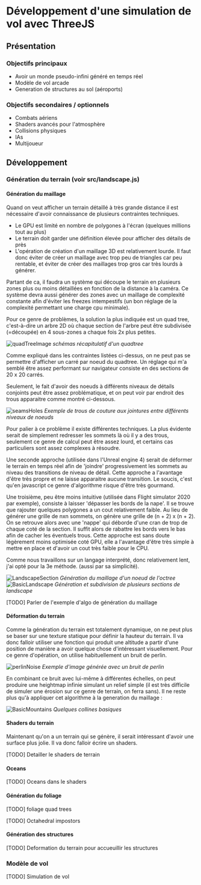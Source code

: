 # Développement d'une simulation de vol avec ThreeJS

## Présentation

### Objectifs principaux

- Avoir un monde pseudo-infini généré en temps réel
- Modèle de vol arcade
- Generation de structures au sol (aéroports)

### Objectifs secondaires / optionnels

- Combats aériens
- Shaders avancés pour l'atmosphère
- Collisions physiques 
- IAs
- Multijoueur

## Développement

### Génération du terrain (voir src/landscape.js)

#### Génération du maillage

Quand on veut afficher un terrain détaillé à très grande distance il est nécessaire d'avoir connaissance de plusieurs contraintes techniques.
- Le GPU est limité en nombre de polygones à l'écran (quelques millions tout au plus)
- Le terrain doit garder une définition élevée pour afficher des détails de près
- L'opération de création d'un maillage 3D est relativement lourde. Il faut donc éviter de créer un maillage avec trop peu de triangles car peu rentable, et éviter de créer des maillages trop gros car très lourds à générer.

Partant de ca, il faudra un système qui découpe le terrain en plusieurs zones plus ou moins détaillées en fonction de la distance à la caméra. Ce système devra aussi générer des zones avec un maillage de complexité constante afin d'éviter les freezes intempestifs (un bon réglage de la complexité permettant une charge cpu minimale).

Pour ce genre de problèmes, la solution la plus indiquée est un quad tree, c'est-à-dire un arbre 2D où chaque section de l'arbre peut être subdivisée (=découpée) en 4 sous-zones a chaque fois 2x plus petites.

![quadTreeImage](quatrees.png) *schémas récapitulatif d'un quadtree*

Comme expliqué dans les contraintes listées ci-dessus, on ne peut pas se permettre d'afficher un carré par noeud du quadtree. Un réglage qui m'a semblé être assez performant sur navigateur consiste en des sections de 20 x 20 carrés.

Seulement, le fait d'avoir des noeuds à différents niveaux de détails conjoints peut être assez problématique, et on peut voir par endroit des trous apparaitre comme montré ci-dessous.

![seamsHoles](seamsHoles.png) *Exemple de trous de couture aux jointures entre différents niveaux de noeuds*

Pour palier à ce problème il existe différentes techniques. La plus évidente serait de simplement redresser les sommets là où il y a des trous, seulement ce genre de calcul peut être assez lourd, et certains cas particuliers sont assez complexes à résoudre.

Une seconde approche (utilisée dans l'Unreal engine 4) serait de déformer le terrain en temps réel afin de 'joindre' progressivement les sommets au niveau des transitions de niveau de détail. Cette approche a l'avantage d'être très propre et ne laisse apparaitre aucune transition. Le soucis, c'est qu'en javascript ce genre d'algorithme risque d'être très gourmand.

Une troisième, peu être moins intuitive (utilisée dans Flight simulator 2020 par exemple), consiste à laisser 'dépasser les bords de la nape'.
Il se trouve que rajouter quelques polygones a un cout relativement faible. Au lieu de générer une grille de nxn sommets, on génère une grille de (n + 2) x (n + 2).
On se retrouve alors avec une 'nappe' qui déborde d'une cran de trop de chaque coté de la section. Il suffit alors de rabattre les bords vers le bas afin de cacher les éventuels trous. Cette approche est sans doute légèrement moins optimisée coté GPU, elle a l'avantage d'être très simple à mettre en place et d'avoir un cout très faible pour le CPU.

Comme nous travaillons sur un langage interprété, donc relativement lent, j'ai opté pour la 3e méthode. (aussi par sa simplicité).

![LandscapeSection](GeneratedSection.png) *Génération du maillage d'un noeud de l'octree*
![BasicLandscape](GenerateLandscapeBase.png) *Génération et subdivision de plusieurs sections de landscape*

[TODO] Parler de l'exemple d'algo de génération du maillage

#### Déformation du terrain

Comme la génération du terrain est totalement dynamique, on ne peut plus se baser sur une texture statique pour définir la hauteur du terrain. Il va donc falloir utiliser une fonction qui produit une altitude a partir d'une position de manière a avoir quelque chose d'intéressant visuellement.
Pour ce genre d'opération, on utilise habituellement un bruit de perlin.

![perlinNoise](https://upload.wikimedia.org/wikipedia/commons/d/da/Perlin_noise.jpg) *Exemple d'image générée avec un bruit de perlin*

En combinant ce bruit avec lui-même à différentes échelles, on peut produire une heightmap infinie simulant un relief simple (il est très difficile de simuler une érosion sur ce genre de terrain, on ferra sans).
Il ne reste plus qu'à appliquer cet algorithme à la generation du maillage :

![BasicMountains](Altitude.png) *Quelques collines basiques*


#### Shaders du terrain

Maintenant qu'on a un terrain qui se génère, il serait intéressant d'avoir une surface plus jolie.
Il va donc falloir écrire un shaders.

[TODO] Detailler le shaders de terrain

#### Oceans

[TODO] Oceans dans le shaders

#### Génération du foliage

[TODO] foliage quad trees

[TODO] Octahedral impostors

#### Génération des structures

[TODO] Deformation du terrain pour accueuillir les structures

### Modèle de vol

[TODO] Simulation de vol